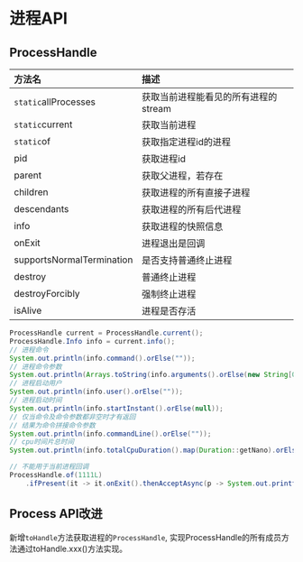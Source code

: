 # 进程API

## ProcessHandle

| 方法名                       | 描述                    |
|:--------------------------|:----------------------|
| `static`allProcesses      | 获取当前进程能看见的所有进程的stream |
| `static`current           | 获取当前进程                |
| `static`of                | 获取指定进程id的进程           |
| pid                       | 获取进程id                |
| parent                    | 获取父进程，若存在             |
| children                  | 获取进程的所有直接子进程          |
| descendants               | 获取进程的所有后代进程           |
| info                      | 获取进程的快照信息             |
| onExit                    | 进程退出是回调               |
| supportsNormalTermination | 是否支持普通终止进程            |
| destroy                   | 普通终止进程                |
| destroyForcibly           | 强制终止进程                |
| isAlive                   | 进程是否存活                |

```java
ProcessHandle current = ProcessHandle.current();
ProcessHandle.Info info = current.info();
// 进程命令
System.out.println(info.command().orElse(""));
// 进程命令参数
System.out.println(Arrays.toString(info.arguments().orElse(new String[0])));
// 进程启动用户
System.out.println(info.user().orElse(""));
// 进程启动时间
System.out.println(info.startInstant().orElse(null));
// 仅当命令及命令参数都非空时才有返回
// 结果为命令拼接命令参数
System.out.println(info.commandLine().orElse(""));
// cpu时间片总时间
System.out.println(info.totalCpuDuration().map(Duration::getNano).orElse(-1));

// 不能用于当前进程回调
ProcessHandle.of(1111L)
    .ifPresent(it -> it.onExit().thenAcceptAsync(p -> System.out.printf("%d is terminal\n", p.pid())));
```

## Process API改进

新增`toHandle`方法获取进程的`ProcessHandle`, 实现ProcessHandle的所有成员方法通过toHandle.xxx()方法实现。